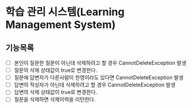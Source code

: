 # 학습 관리 시스템(Learning Management System)

## 기능목록
- [ ] 본인이 질문한 질문이 아닌데 삭제하려고 할 경우 CannotDeleteException 발생
- [ ] 질문의 삭제 상태값이 true로 변경한다.
- [ ] 질문에 답변자가 다른사람이 한명이라도 있다면 CannotDeleteException 발생
- [ ] 답변의 작성자가 아닌데 삭제하려고 할 경우 CannotDeleteException 발생
- [ ] 답변의 삭제 상태값이 true로 변경한다.
- [ ] 질문을 삭제하면 삭제이력을 리턴한다.
